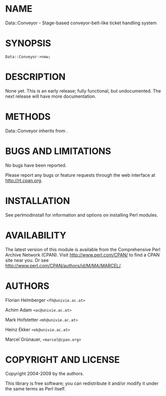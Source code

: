 # NAME

Data::Conveyor - Stage-based conveyor-belt-like ticket handling system

# SYNOPSIS

    Data::Conveyor->new;

# DESCRIPTION

None yet. This is an early release; fully functional, but undocumented. The
next release will have more documentation.

# METHODS





Data::Conveyor inherits from .

# BUGS AND LIMITATIONS

No bugs have been reported.

Please report any bugs or feature requests through the web interface at
<http://rt.cpan.org>.

# INSTALLATION

See perlmodinstall for information and options on installing Perl modules.

# AVAILABILITY

The latest version of this module is available from the Comprehensive Perl
Archive Network (CPAN). Visit <http://www.perl.com/CPAN/> to find a CPAN
site near you. Or see <http://www.perl.com/CPAN/authors/id/M/MA/MARCEL/>.

# AUTHORS

Florian Helmberger `<fh@univie.ac.at>`

Achim Adam `<ac@univie.ac.at>`

Mark Hofstetter `<mh@univie.ac.at>`

Heinz Ekker `<ek@univie.ac.at>`

Marcel Gr&uuml;nauer, `<marcel@cpan.org>`

# COPYRIGHT AND LICENSE

Copyright 2004-2009 by the authors.

This library is free software; you can redistribute it and/or modify
it under the same terms as Perl itself.